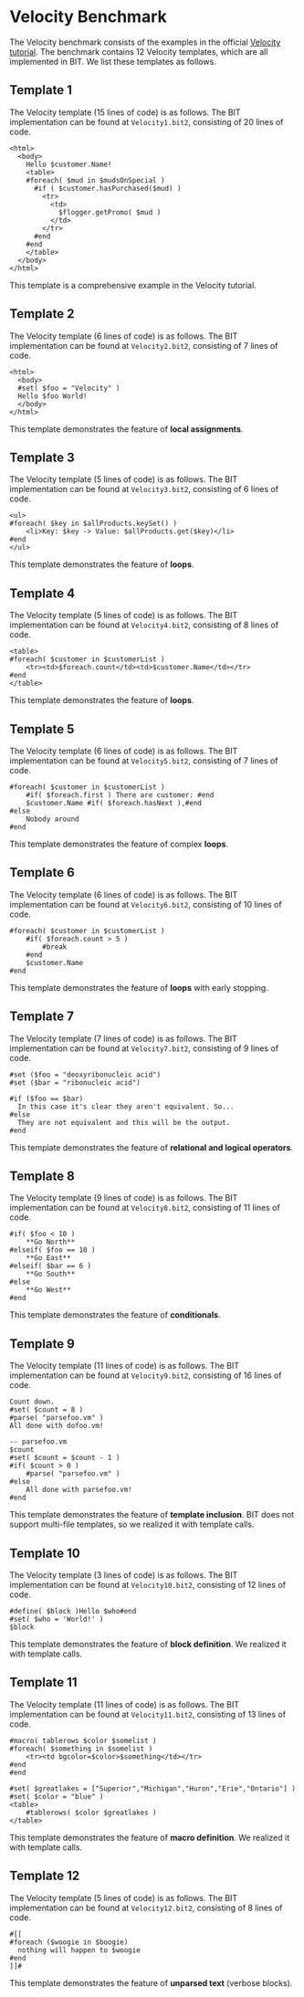 # Velocity Benchmark
The Velocity benchmark consists of the examples in the official [Velocity tutorial](https://velocity.apache.org/engine/devel/user-guide.html#what-is-velocity). The benchmark contains 12 Velocity templates, which are all implemented in BIT. We list these templates as follows.

## Template 1
The Velocity template (15 lines of code) is as follows. The BIT implementation can be found at `Velocity1.bit2`, consisting of 20 lines of code.

```velocity
<html>
  <body>
    Hello $customer.Name!
    <table>
    #foreach( $mud in $mudsOnSpecial )
      #if ( $customer.hasPurchased($mud) )
        <tr>
          <td>
            $flogger.getPromo( $mud )
          </td>
        </tr>
      #end
    #end
    </table>
  </body>
</html>
```

This template is a comprehensive example in the Velocity tutorial.

## Template 2
The Velocity template (6 lines of code) is as follows. The BIT implementation can be found at `Velocity2.bit2`, consisting of 7 lines of code.

```velocity
<html>
  <body>
  #set( $foo = "Velocity" )
  Hello $foo World!
  </body>
</html>
```

This template demonstrates the feature of **local assignments**.

## Template 3
The Velocity template (5 lines of code) is as follows. The BIT implementation can be found at `Velocity3.bit2`, consisting of 6 lines of code.

```velocity
<ul>
#foreach( $key in $allProducts.keySet() )
    <li>Key: $key -> Value: $allProducts.get($key)</li>
#end
</ul>
```

This template demonstrates the feature of **loops**.

## Template 4
The Velocity template (5 lines of code) is as follows. The BIT implementation can be found at `Velocity4.bit2`, consisting of 8 lines of code.

```velocity
<table>
#foreach( $customer in $customerList )
    <tr><td>$foreach.count</td><td>$customer.Name</td></tr>
#end
</table>
```

This template demonstrates the feature of **loops**.

## Template 5
The Velocity template (6 lines of code) is as follows. The BIT implementation can be found at `Velocity5.bit2`, consisting of 7 lines of code.

```velocity
#foreach( $customer in $customerList )
    #if( $foreach.first ) There are customer: #end
    $customer.Name #if( $foreach.hasNext ),#end
#else
    Nobody around
#end
```

This template demonstrates the feature of complex **loops**.

## Template 6
The Velocity template (6 lines of code) is as follows. The BIT implementation can be found at `Velocity6.bit2`, consisting of 10 lines of code.

```velocity
#foreach( $customer in $customerList )
    #if( $foreach.count > 5 )
        #break
    #end
    $customer.Name
#end
```

This template demonstrates the feature of **loops** with early stopping.

## Template 7
The Velocity template (7 lines of code) is as follows. The BIT implementation can be found at `Velocity7.bit2`, consisting of 9 lines of code.

```velocity
#set ($foo = "deoxyribonucleic acid")
#set ($bar = "ribonucleic acid")

#if ($foo == $bar)
  In this case it's clear they aren't equivalent. So...
#else
  They are not equivalent and this will be the output.
#end
```

This template demonstrates the feature of **relational and logical operators**.

## Template 8
The Velocity template (9 lines of code) is as follows. The BIT implementation can be found at `Velocity8.bit2`, consisting of 11 lines of code.

```velocity
#if( $foo < 10 )
    **Go North**
#elseif( $foo == 10 )
    **Go East**
#elseif( $bar == 6 )
    **Go South**
#else
    **Go West**
#end
```

This template demonstrates the feature of **conditionals**.

## Template 9
The Velocity template (11 lines of code) is as follows. The BIT implementation can be found at `Velocity9.bit2`, consisting of 16 lines of code.

```velocity
Count down.
#set( $count = 8 )
#parse( "parsefoo.vm" )
All done with dofoo.vm!

-- parsefoo.vm
$count
#set( $count = $count - 1 )
#if( $count > 0 )
    #parse( "parsefoo.vm" )
#else
    All done with parsefoo.vm!
#end
```

This template demonstrates the feature of **template inclusion**. BIT does not support multi-file templates, so we realized it with template calls.

## Template 10
The Velocity template (3 lines of code) is as follows. The BIT implementation can be found at `Velocity10.bit2`, consisting of 12 lines of code.

```velocity
#define( $block )Hello $who#end
#set( $who = 'World!' )
$block
```

This template demonstrates the feature of **block definition**. We realized it with template calls.

## Template 11
The Velocity template (11 lines of code) is as follows. The BIT implementation can be found at `Velocity11.bit2`, consisting of 13 lines of code.

```velocity
#macro( tablerows $color $somelist )
#foreach( $something in $somelist )
    <tr><td bgcolor=$color>$something</td></tr>
#end
#end

#set( $greatlakes = ["Superior","Michigan","Huron","Erie","Ontario"] )
#set( $color = "blue" )
<table>
    #tablerows( $color $greatlakes )
</table>
```

This template demonstrates the feature of **macro definition**. We realized it with template calls.

## Template 12
The Velocity template (5 lines of code) is as follows. The BIT implementation can be found at `Velocity12.bit2`, consisting of 8 lines of code.

```velocity
#[[
#foreach ($woogie in $boogie)
  nothing will happen to $woogie
#end
]]#
```

This template demonstrates the feature of **unparsed text** (verbose blocks).
